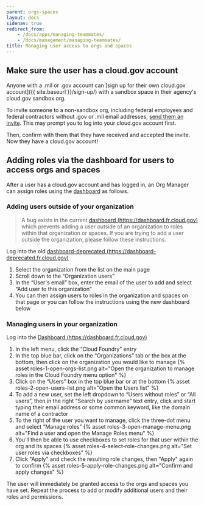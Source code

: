 ```yaml
---
parent: orgs-spaces
layout: docs
sidenav: true
redirect_from: 
    - /docs/apps/managing-teammates/
    - /docs/management/managing-teammates/
title: Managing user access to orgs and spaces
---
```


## Make sure the user has a cloud.gov account

Anyone with a .mil or .gov account can [sign up for their own cloud.gov account]({{ site.baseurl }}/sign-up/) with a sandbox space in their agency's cloud.gov sandbox org.

To invite someone to a non-sandbox org, including federal employees and federal contractors without .gov or .mil email addresses, [send them an invite](https://account.fr.cloud.gov/invite). This may prompt you to log into your cloud.gov account first.

Then, confirm with them that they have received and accepted the invite. Now they have a cloud.gov account!

## Adding roles via the dashboard for users to access orgs and spaces

After a user has a cloud.gov account and has logged in, an Org Manager can assign roles using the [dashboard](https://dashboard.fr.cloud.gov/) as follows.

### Adding users outside of your organization

> A bug exists in the current [dashboard (https://dashboard.fr.cloud.gov)](https://dashboard.fr.cloud.gov) which prevents adding a user outside of an organization to roles within that organization or spaces. If you are trying to add a user outside the organization, please follow these instructions.

Log into the old [dashboard-deprecated (https://dashboard-deprecated.fr.cloud.gov)](https://dashboard-deprecated.fr.cloud.gov)

1. Select the organization from the list on the main page
1. Scroll down to the “Organization users”
1. In the “User's email” box, enter the email of the user to add and select “Add user to this organization”
1. You can then assign users to roles in the organization and spaces on that page or you can follow the instructions using the new dashboard below


### Managing users in your organization

Log into the [Dashboard (https://dashboard.fr.cloud.gov)](https://dashboard.fr.cloud.gov)

1. In the left menu, click the “Cloud Foundry” entry
1. In the top blue bar, click on the “Organizations” tab or the box at the bottom, then click on the organization you would like to manage
{% asset roles-1-open-orgs-list.png alt="Open the organization to manage roles in the Cloud Foundry menu option" %}
1. Click on the “Users” box in the top blue bar or at the bottom
{% asset roles-2-open-users-list.png alt="Open the Users list" %}
1. To add a new user, set the left dropdown to “Users without roles” or “All users”, then in the right “Search by username” text entry, click and start typing their email address or some common keyword, like the domain name of a contractor
1. To the right of the user you want to manage, click the three-dot menu and select “Manage roles”
{% asset roles-3-open-manage-menu.png alt="Find a user and open the Manage Roles menu" %}
1. You’ll then be able to use checkboxes to set roles for that user within the org and its spaces
{% asset roles-4-select-role-changes.png alt="Set user roles via checkboxes" %}
1. Click "Apply" and check the resulting role changes, then "Apply" again to confirm
{% asset roles-5-apply-role-changes.png alt="Confirm and apply changes" %}

The user will immediately be granted access to the orgs and spaces you have set. Repeat the process to add or modify additional users and their roles and permissions.
